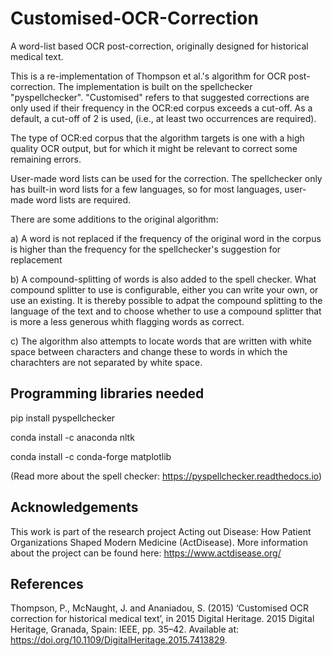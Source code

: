 # Customised-OCR-Correction
A word-list based OCR post-correction, originally designed for historical medical text. 

This is a re-implementation of Thompson et al.'s algorithm for OCR post-correction. The implementation is built on the spellchecker "pyspellchecker". "Customised" refers to that suggested corrections are only used if their frequency in the OCR:ed corpus exceeds a cut-off. As a default, a cut-off of 2 is used, (i.e., at least two occurrences are required).

The type of OCR:ed corpus that the algorithm targets is one with a high quality OCR output, but for which it might be relevant to correct some remaining errors.

User-made word lists can be used for the correction. The spellchecker only has built-in word lists for a few languages, so for most languages, user-made word lists are required.

There are some additions to the original algorithm:

a) A word is not replaced if the frequency of the original word in the corpus is higher than the frequency for the spellchecker's suggestion for replacement

b) A compound-splitting of words is also added to the spell checker. What compound splitter to use is configurable, either you can write your own, or use an existing. It is thereby possible to adpat the compound splitting to the language of the text and to choose whether to use a compound splitter that is more a less generous whith flagging words as correct.

c) The algorithm also attempts to locate words that are written with white space between characters and change these to words in which the charachters are not separated by white space.



## Programming libraries needed
pip install pyspellchecker

conda install -c anaconda nltk

conda install -c conda-forge matplotlib

(Read more about the spell checker: https://pyspellchecker.readthedocs.io)

## Acknowledgements
This work is part of the research project Acting out Disease: How Patient Organizations Shaped Modern Medicine (ActDisease). More information about the project can be found here: https://www.actdisease.org/

## References
Thompson, P., McNaught, J. and Ananiadou, S. (2015) ‘Customised OCR correction for historical medical text’, in 2015 Digital Heritage. 2015 Digital Heritage, Granada, Spain: IEEE, pp. 35–42. Available at: https://doi.org/10.1109/DigitalHeritage.2015.7413829.
